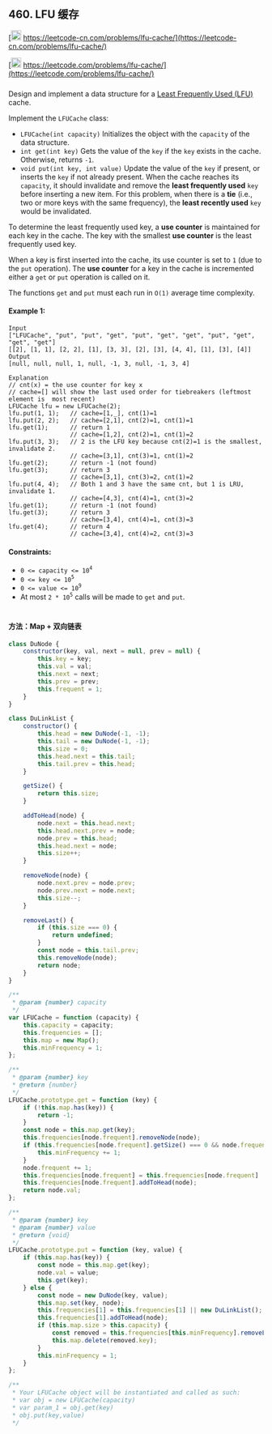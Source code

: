 ## 460. LFU 缓存

[<img src="https://static.leetcode-cn.com/cn-mono-assets/production/assets/logo-dark-cn.c42314a8.svg" height="20" /> https://leetcode-cn.com/problems/lfu-cache/](https://leetcode-cn.com/problems/lfu-cache/)

[<img src="https://assets.leetcode.com/static_assets/public/webpack_bundles/images/logo-dark.e99485d9b.svg" height="20"/> https://leetcode.com/problems/lfu-cache/](https://leetcode.com/problems/lfu-cache/)

###

Design and implement a data structure for a [Least Frequently Used (LFU)](https://en.wikipedia.org/wiki/Least_frequently_used) cache.

Implement the `LFUCache` class:

-   `LFUCache(int capacity)` Initializes the object with the `capacity` of the data structure.
-   `int get(int key)` Gets the value of the `key` if the `key` exists in the cache. Otherwise, returns `-1`.
-   `void put(int key, int value)` Update the value of the `key` if present, or inserts the `key` if not already present. When the cache reaches its `capacity`, it should invalidate and remove the **least frequently used** `key` before inserting a new item. For this problem, when there is a **tie** (i.e., two or more keys with the same frequency), the **least recently used** `key` would be invalidated.

To determine the least frequently used key, a **use counter** is maintained for each key in the cache. The key with the smallest **use counter** is the least frequently used key.

When a key is first inserted into the cache, its use counter is set to `1` (due to the `put` operation). The **use counter** for a key in the cache is incremented either a `get` or `put` operation is called on it.

The functions `get` and `put` must each run in `O(1)` average time complexity.

#### Example 1:

```
Input
["LFUCache", "put", "put", "get", "put", "get", "get", "put", "get", "get", "get"]
[[2], [1, 1], [2, 2], [1], [3, 3], [2], [3], [4, 4], [1], [3], [4]]
Output
[null, null, null, 1, null, -1, 3, null, -1, 3, 4]

Explanation
// cnt(x) = the use counter for key x
// cache=[] will show the last used order for tiebreakers (leftmost element is  most recent)
LFUCache lfu = new LFUCache(2);
lfu.put(1, 1);   // cache=[1,_], cnt(1)=1
lfu.put(2, 2);   // cache=[2,1], cnt(2)=1, cnt(1)=1
lfu.get(1);      // return 1
                 // cache=[1,2], cnt(2)=1, cnt(1)=2
lfu.put(3, 3);   // 2 is the LFU key because cnt(2)=1 is the smallest, invalidate 2.
                 // cache=[3,1], cnt(3)=1, cnt(1)=2
lfu.get(2);      // return -1 (not found)
lfu.get(3);      // return 3
                 // cache=[3,1], cnt(3)=2, cnt(1)=2
lfu.put(4, 4);   // Both 1 and 3 have the same cnt, but 1 is LRU, invalidate 1.
                 // cache=[4,3], cnt(4)=1, cnt(3)=2
lfu.get(1);      // return -1 (not found)
lfu.get(3);      // return 3
                 // cache=[3,4], cnt(4)=1, cnt(3)=3
lfu.get(4);      // return 4
                 // cache=[3,4], cnt(4)=2, cnt(3)=3
```

#### Constraints:

-   `0 <= capacity <= 10`<sup>`4`</sup>
-   `0 <= key <= 10`<sup>`5`</sup>
-   `0 <= value <= 10`<sup>`9`</sup>
-   At most `2 * 10`<sup>`5`</sup> calls will be made to `get` and `put`.

#

#### 方法：Map + 双向链表

```js
class DuNode {
    constructor(key, val, next = null, prev = null) {
        this.key = key;
        this.val = val;
        this.next = next;
        this.prev = prev;
        this.frequent = 1;
    }
}

class DuLinkList {
    constructor() {
        this.head = new DuNode(-1, -1);
        this.tail = new DuNode(-1, -1);
        this.size = 0;
        this.head.next = this.tail;
        this.tail.prev = this.head;
    }

    getSize() {
        return this.size;
    }

    addToHead(node) {
        node.next = this.head.next;
        this.head.next.prev = node;
        node.prev = this.head;
        this.head.next = node;
        this.size++;
    }

    removeNode(node) {
        node.next.prev = node.prev;
        node.prev.next = node.next;
        this.size--;
    }

    removeLast() {
        if (this.size === 0) {
            return undefined;
        }
        const node = this.tail.prev;
        this.removeNode(node);
        return node;
    }
}

/**
 * @param {number} capacity
 */
var LFUCache = function (capacity) {
    this.capacity = capacity;
    this.frequencies = [];
    this.map = new Map();
    this.minFrequency = 1;
};

/**
 * @param {number} key
 * @return {number}
 */
LFUCache.prototype.get = function (key) {
    if (!this.map.has(key)) {
        return -1;
    }
    const node = this.map.get(key);
    this.frequencies[node.frequent].removeNode(node);
    if (this.frequencies[node.frequent].getSize() === 0 && node.frequent === this.minFrequency) {
        this.minFrequency += 1;
    }
    node.frequent += 1;
    this.frequencies[node.frequent] = this.frequencies[node.frequent] || new DuLinkList();
    this.frequencies[node.frequent].addToHead(node);
    return node.val;
};

/**
 * @param {number} key
 * @param {number} value
 * @return {void}
 */
LFUCache.prototype.put = function (key, value) {
    if (this.map.has(key)) {
        const node = this.map.get(key);
        node.val = value;
        this.get(key);
    } else {
        const node = new DuNode(key, value);
        this.map.set(key, node);
        this.frequencies[1] = this.frequencies[1] || new DuLinkList();
        this.frequencies[1].addToHead(node);
        if (this.map.size > this.capacity) {
            const removed = this.frequencies[this.minFrequency].removeLast();
            this.map.delete(removed.key);
        }
        this.minFrequency = 1;
    }
};

/**
 * Your LFUCache object will be instantiated and called as such:
 * var obj = new LFUCache(capacity)
 * var param_1 = obj.get(key)
 * obj.put(key,value)
 */
```
